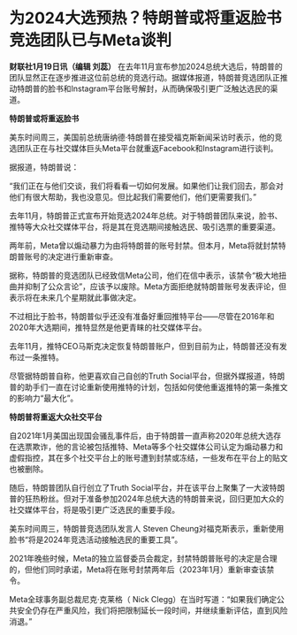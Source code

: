 # 为2024大选预热？特朗普或将重返脸书 竞选团队已与Meta谈判

**财联社1月19日讯（编辑 刘蕊）**
在去年11月宣布参加2024总统大选后，特朗普的团队显然正在逐步推进这位前总统的竞选行动。据媒体报道，特朗普竞选团队正推动特朗普的脸书和Instagram平台账号解封，从而确保吸引更广泛触达选民的渠道。

**特朗普或将重返脸书**

美东时间周三，美国前总统唐纳德·特朗普在接受福克斯新闻采访时表示，他的竞选团队正在与社交媒体巨头Meta平台就重返Facebook和Instagram进行谈判。

据报道，特朗普说：

“我们正在与他们交谈，我们将看看一切如何发展。如果他们让我们回去，那会对他们有很大帮助，我也没意见。但比起我们需要他们，他们更需要我们。”

去年11月，特朗普正式宣布开始竞选2024年总统。对于特朗普团队来说，脸书、推特等大众社交媒体平台，将是其在竞选期间接触选民、吸引选票的重要渠道。

两年前，Meta曾以煽动暴力为由将特朗普的账号封禁。但本月，Meta将就封禁特朗普账号的决定进行重新审查。

据称，特朗普的竞选团队已经致信Meta公司，他们在信中表示，该禁令“极大地扭曲并抑制了公众言论”，应该予以废除。Meta方面拒绝就特朗普账号发表评论，但表示将在未来几个星期就此事做决定。

不过相比于脸书，特朗普似乎还没有准备好重回推特平台——尽管在2016年和2020年大选期间，推特显然是他更青睐的社交媒体平台。

去年11月，推特CEO马斯克决定恢复特朗普账户，但到目前为止，特朗普还没有发布过一条推特。

尽管据特朗普自称，他更喜欢自己自创的Truth
Social平台，但据外媒报道，特朗普的助手们一直在讨论重新使用推特的计划，包括如何使他重返推特的第一条推文的影响力“最大化”。

**特朗普将重返大众社交平台**

自2021年1月美国出现国会骚乱事件后，由于特朗普一直声称2020年总统大选存在选票欺诈，他的言论被包括推特、Meta等多个社交媒体公司认定为煽动暴力和虚假指控，其在多个社交平台上的账号遭到封禁或冻结，一些发布在平台上的贴文也被删除。

随后，特朗普团队自行创立了Truth
Social平台，并在该平台上聚集了一大波特朗普的狂热粉丝。但对于准备参加2024年总统大选的特朗普来说，回归更加大众的社交媒体平台，将是吸引更广泛选民的重要手段。

美东时间周三，特朗普竞选团队发言人 Steven Cheung对福克斯表示，重新使用脸书“将是2024年竞选活动接触选民的重要工具”。

2021年晚些时候，Meta的独立监督委员会裁定，封禁特朗普账号的决定是合理的，但他们同时承诺，Meta将在账号封禁两年后（2023年1月）重新审查该禁令。

Meta全球事务副总裁尼克·克莱格（ Nick
Clegg）在当时写道：“如果我们确定公共安全仍存在严重风险，我们将把限制延长一段时间，并继续重新评估，直到风险消退。”

